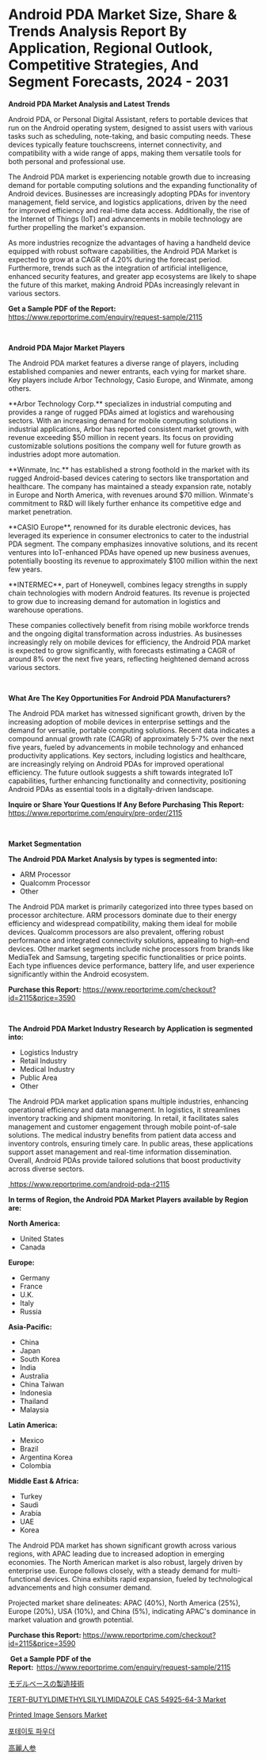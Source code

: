 <p><h1>Android PDA Market Size, Share & Trends Analysis Report By Application, Regional Outlook, Competitive Strategies, And Segment Forecasts, 2024 - 2031</h1></p><p><strong>Android PDA Market Analysis and Latest Trends</strong></p>
<p><p>Android PDA, or Personal Digital Assistant, refers to portable devices that run on the Android operating system, designed to assist users with various tasks such as scheduling, note-taking, and basic computing needs. These devices typically feature touchscreens, internet connectivity, and compatibility with a wide range of apps, making them versatile tools for both personal and professional use.</p><p>The Android PDA market is experiencing notable growth due to increasing demand for portable computing solutions and the expanding functionality of Android devices. Businesses are increasingly adopting PDAs for inventory management, field service, and logistics applications, driven by the need for improved efficiency and real-time data access. Additionally, the rise of the Internet of Things (IoT) and advancements in mobile technology are further propelling the market's expansion.</p><p>As more industries recognize the advantages of having a handheld device equipped with robust software capabilities, the Android PDA Market is expected to grow at a CAGR of 4.20% during the forecast period. Furthermore, trends such as the integration of artificial intelligence, enhanced security features, and greater app ecosystems are likely to shape the future of this market, making Android PDAs increasingly relevant in various sectors.</p></p>
<p><strong>Get a Sample PDF of the Report:&nbsp;</strong> <a href="https://www.reportprime.com/enquiry/request-sample/2115">https://www.reportprime.com/enquiry/request-sample/2115</a></p>
<p>&nbsp;</p>
<p><strong>Android PDA Major Market Players</strong></p>
<p><p>The Android PDA market features a diverse range of players, including established companies and newer entrants, each vying for market share. Key players include Arbor Technology, Casio Europe, and Winmate, among others.</p><p>**Arbor Technology Corp.** specializes in industrial computing and provides a range of rugged PDAs aimed at logistics and warehousing sectors. With an increasing demand for mobile computing solutions in industrial applications, Arbor has reported consistent market growth, with revenue exceeding $50 million in recent years. Its focus on providing customizable solutions positions the company well for future growth as industries adopt more automation.</p><p>**Winmate, Inc.** has established a strong foothold in the market with its rugged Android-based devices catering to sectors like transportation and healthcare. The company has maintained a steady expansion rate, notably in Europe and North America, with revenues around $70 million. Winmate's commitment to R&D will likely further enhance its competitive edge and market penetration.</p><p>**CASIO Europe**, renowned for its durable electronic devices, has leveraged its experience in consumer electronics to cater to the industrial PDA segment. The company emphasizes innovative solutions, and its recent ventures into IoT-enhanced PDAs have opened up new business avenues, potentially boosting its revenue to approximately $100 million within the next few years.</p><p>**INTERMEC**, part of Honeywell, combines legacy strengths in supply chain technologies with modern Android features. Its revenue is projected to grow due to increasing demand for automation in logistics and warehouse operations.</p><p>These companies collectively benefit from rising mobile workforce trends and the ongoing digital transformation across industries. As businesses increasingly rely on mobile devices for efficiency, the Android PDA market is expected to grow significantly, with forecasts estimating a CAGR of around 8% over the next five years, reflecting heightened demand across various sectors.</p></p>
<p>&nbsp;</p>
<p><strong>What Are The Key Opportunities For Android PDA Manufacturers?</strong></p>
<p><p>The Android PDA market has witnessed significant growth, driven by the increasing adoption of mobile devices in enterprise settings and the demand for versatile, portable computing solutions. Recent data indicates a compound annual growth rate (CAGR) of approximately 5-7% over the next five years, fueled by advancements in mobile technology and enhanced productivity applications. Key sectors, including logistics and healthcare, are increasingly relying on Android PDAs for improved operational efficiency. The future outlook suggests a shift towards integrated IoT capabilities, further enhancing functionality and connectivity, positioning Android PDAs as essential tools in a digitally-driven landscape.</p></p>
<p><strong>Inquire or Share Your Questions If Any Before Purchasing This Report:</strong> <a href="https://www.reportprime.com/enquiry/pre-order/2115">https://www.reportprime.com/enquiry/pre-order/2115</a></p>
<p>&nbsp;</p>
<p><strong>Market Segmentation</strong></p>
<p><strong>The Android PDA Market Analysis by types is segmented into:</strong></p>
<p><ul><li>ARM Processor</li><li>Qualcomm Processor</li><li>Other</li></ul></p>
<p><p>The Android PDA market is primarily categorized into three types based on processor architecture. ARM processors dominate due to their energy efficiency and widespread compatibility, making them ideal for mobile devices. Qualcomm processors are also prevalent, offering robust performance and integrated connectivity solutions, appealing to high-end devices. Other market segments include niche processors from brands like MediaTek and Samsung, targeting specific functionalities or price points. Each type influences device performance, battery life, and user experience significantly within the Android ecosystem.</p></p>
<p><strong>Purchase this Report:&nbsp;</strong><a href="https://www.reportprime.com/checkout?id=2115&price=3590">https://www.reportprime.com/checkout?id=2115&price=3590</a></p>
<p>&nbsp;</p>
<p><strong>The Android PDA Market Industry Research by Application is segmented into:</strong></p>
<p><ul><li>Logistics Industry</li><li>Retail Industry</li><li>Medical Industry</li><li>Public Area</li><li>Other</li></ul></p>
<p><p>The Android PDA market application spans multiple industries, enhancing operational efficiency and data management. In logistics, it streamlines inventory tracking and shipment monitoring. In retail, it facilitates sales management and customer engagement through mobile point-of-sale solutions. The medical industry benefits from patient data access and inventory controls, ensuring timely care. In public areas, these applications support asset management and real-time information dissemination. Overall, Android PDAs provide tailored solutions that boost productivity across diverse sectors.</p></p>
<p><a href="https://www.reportprime.com/android-pda-r2115">&nbsp;https://www.reportprime.com/android-pda-r2115</a></p>
<p><strong>In terms of Region, the Android PDA Market Players available by Region are:</strong></p>
<p>
    <p> <strong> North America: </strong>
        <ul>
            <li>United States</li>
            <li>Canada</li>
        </ul>
        </p> 
    <p> <strong> Europe: </strong>
        <ul>
            <li>Germany</li>
            <li>France</li>
            <li>U.K.</li>
            <li>Italy</li>
            <li>Russia</li>
        </ul>
        </p> 
    <p> <strong> Asia-Pacific: </strong>
        <ul>
            <li>China</li>
            <li>Japan</li>
            <li>South Korea</li>
            <li>India</li>
            <li>Australia</li>
            <li>China Taiwan</li>
            <li>Indonesia</li>
            <li>Thailand</li>
            <li>Malaysia</li>
        </ul>
        </p> 
    <p> <strong> Latin America: </strong>
        <ul>
            <li>Mexico</li>
            <li>Brazil</li>
            <li>Argentina Korea</li>
            <li>Colombia</li>
        </ul>
        </p> 
    <p> <strong> Middle East & Africa: </strong>
        <ul>
            <li>Turkey</li>
            <li>Saudi</li>
            <li>Arabia</li>
            <li>UAE</li>
            <li>Korea</li>
        </ul>
    </p>
    </p>
<p><p>The Android PDA market has shown significant growth across various regions, with APAC leading due to increased adoption in emerging economies. The North American market is also robust, largely driven by enterprise use. Europe follows closely, with a steady demand for multi-functional devices. China exhibits rapid expansion, fueled by technological advancements and high consumer demand. </p><p>Projected market share delineates: APAC (40%), North America (25%), Europe (20%), USA (10%), and China (5%), indicating APAC's dominance in market valuation and growth potential.</p></p>
<p><strong>Purchase this Report: </strong><a href="https://www.reportprime.com/checkout?id=2115&price=3590">https://www.reportprime.com/checkout?id=2115&price=3590</a></p>
<p>&nbsp;<strong>Get a Sample PDF of the Report:&nbsp;&nbsp;</strong><a href="https://www.reportprime.com/enquiry/request-sample/2115">https://www.reportprime.com/enquiry/request-sample/2115</a></p>
<p><strong></strong></p>
<p><p><a href="https://medium.com/@tealricheld61/%E3%83%A2%E3%83%87%E3%83%AB%E3%83%99%E3%83%BC%E3%82%B9%E8%A3%BD%E9%80%A0%E6%8A%80%E8%A1%93%E5%B8%82%E5%A0%B4-%E3%82%B0%E3%83%AD%E3%83%BC%E3%83%90%E3%83%AB%E3%81%8A%E3%82%88%E3%81%B3%E5%9C%B0%E5%9F%9F%E5%88%86%E6%9E%90-%E5%9C%B0%E5%9F%9F-%E5%9B%BD%E3%83%AC%E3%83%99%E3%83%AB%E5%88%86%E6%9E%90-%E3%81%8A%E3%82%88%E3%81%B3%E7%AB%B6%E4%BA%89%E3%81%AE%E6%99%AF%E8%A6%B3%E3%81%AB%E7%84%A6%E7%82%B9%E3%82%92%E5%BD%93%E3%81%A6%E3%82%8B-f05751fd4e05">モデルベースの製造技術</a></p><p><a href="https://issuu.com/reportprime-2/docs/tert-butyldimethylsilylimidazole-ca_748626cfc4139f">TERT-BUTYLDIMETHYLSILYLIMIDAZOLE CAS 54925-64-3 Market</a></p><p><a href="https://medium.com/@raleciabridges8/global-printed-image-sensors-industry-research-report-competitive-landscape-market-size-regional-bd8f5b68a33d">Printed Image Sensors Market</a></p><p><a href="https://medium.com/@hossainvi014/%EA%B8%89%EC%84%B1%EC%9E%A5%ED%95%98%EB%8A%94-%EA%B0%90%EC%9E%90-%EA%B0%80%EB%A3%A8-%EC%8B%9C%EC%9E%A5-%EB%B6%80%EB%AC%B8-2031%EB%85%84%EA%B9%8C%EC%A7%80%EC%9D%98-%EC%8B%9C%EC%9E%A5-%EB%B6%84%EC%84%9D-%EB%B0%8F-%EC%84%B1%EC%9E%A5-%EC%A0%84%EB%A7%9D-35e277d54fd4">포테이토 파우더</a></p><p><a href="https://medium.com/@tealricheld61/2024%E5%B9%B4%E3%81%8B%E3%82%892031%E5%B9%B4%E3%81%BE%E3%81%A7%E3%81%AE%E6%9C%9F%E9%96%93%E3%81%AB%E3%81%8A%E3%81%91%E3%82%8B%E3%82%B0%E3%83%AD%E3%83%BC%E3%83%90%E3%83%AB%E4%BA%BA%E5%8F%82%E5%B8%82%E5%A0%B4%E3%81%AE%E3%83%88%E3%83%AC%E3%83%B3%E3%83%89%E3%81%8B%E3%82%89%E6%88%A6%E7%95%A5%E3%81%B8%E3%81%AE%E3%83%8A%E3%83%93%E3%82%B2%E3%83%BC%E3%82%B7%E3%83%A7%E3%83%B3-fc073783d849">高麗人参</a></p></p>